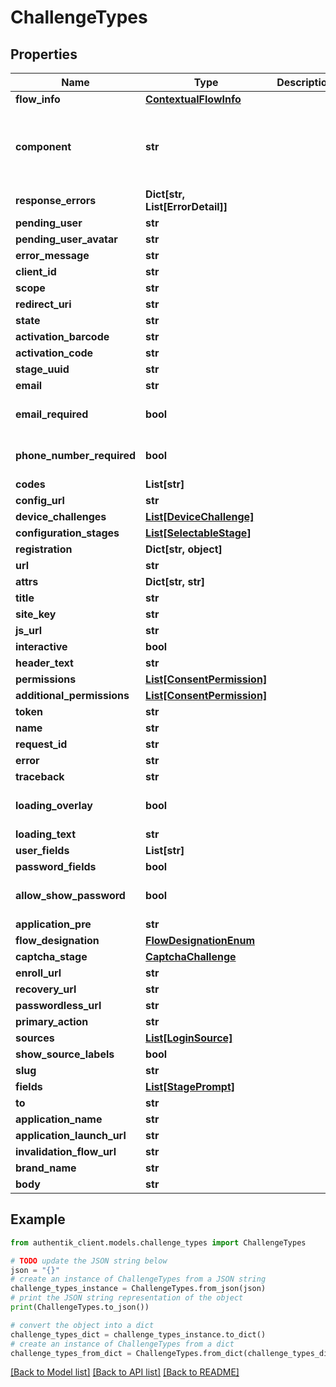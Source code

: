 # ChallengeTypes


## Properties

Name | Type | Description | Notes
------------ | ------------- | ------------- | -------------
**flow_info** | [**ContextualFlowInfo**](ContextualFlowInfo.md) |  | [optional] 
**component** | **str** |  | [optional] [default to 'ak-stage-user-login']
**response_errors** | **Dict[str, List[ErrorDetail]]** |  | [optional] 
**pending_user** | **str** |  | 
**pending_user_avatar** | **str** |  | 
**error_message** | **str** |  | [optional] 
**client_id** | **str** |  | 
**scope** | **str** |  | 
**redirect_uri** | **str** |  | 
**state** | **str** |  | 
**activation_barcode** | **str** |  | 
**activation_code** | **str** |  | 
**stage_uuid** | **str** |  | 
**email** | **str** |  | [optional] 
**email_required** | **bool** |  | [optional] [default to True]
**phone_number_required** | **bool** |  | [optional] [default to True]
**codes** | **List[str]** |  | 
**config_url** | **str** |  | 
**device_challenges** | [**List[DeviceChallenge]**](DeviceChallenge.md) |  | 
**configuration_stages** | [**List[SelectableStage]**](SelectableStage.md) |  | 
**registration** | **Dict[str, object]** |  | 
**url** | **str** |  | 
**attrs** | **Dict[str, str]** |  | 
**title** | **str** |  | [optional] 
**site_key** | **str** |  | 
**js_url** | **str** |  | 
**interactive** | **bool** |  | 
**header_text** | **str** |  | [optional] 
**permissions** | [**List[ConsentPermission]**](ConsentPermission.md) |  | 
**additional_permissions** | [**List[ConsentPermission]**](ConsentPermission.md) |  | 
**token** | **str** |  | 
**name** | **str** |  | 
**request_id** | **str** |  | 
**error** | **str** |  | [optional] 
**traceback** | **str** |  | [optional] 
**loading_overlay** | **bool** |  | [optional] [default to False]
**loading_text** | **str** |  | 
**user_fields** | **List[str]** |  | 
**password_fields** | **bool** |  | 
**allow_show_password** | **bool** |  | [optional] [default to False]
**application_pre** | **str** |  | [optional] 
**flow_designation** | [**FlowDesignationEnum**](FlowDesignationEnum.md) |  | 
**captcha_stage** | [**CaptchaChallenge**](CaptchaChallenge.md) |  | [optional] 
**enroll_url** | **str** |  | [optional] 
**recovery_url** | **str** |  | [optional] 
**passwordless_url** | **str** |  | [optional] 
**primary_action** | **str** |  | 
**sources** | [**List[LoginSource]**](LoginSource.md) |  | [optional] 
**show_source_labels** | **bool** |  | 
**slug** | **str** |  | 
**fields** | [**List[StagePrompt]**](StagePrompt.md) |  | 
**to** | **str** |  | 
**application_name** | **str** |  | [optional] 
**application_launch_url** | **str** |  | [optional] 
**invalidation_flow_url** | **str** |  | [optional] 
**brand_name** | **str** |  | 
**body** | **str** |  | 

## Example

```python
from authentik_client.models.challenge_types import ChallengeTypes

# TODO update the JSON string below
json = "{}"
# create an instance of ChallengeTypes from a JSON string
challenge_types_instance = ChallengeTypes.from_json(json)
# print the JSON string representation of the object
print(ChallengeTypes.to_json())

# convert the object into a dict
challenge_types_dict = challenge_types_instance.to_dict()
# create an instance of ChallengeTypes from a dict
challenge_types_from_dict = ChallengeTypes.from_dict(challenge_types_dict)
```
[[Back to Model list]](../README.md#documentation-for-models) [[Back to API list]](../README.md#documentation-for-api-endpoints) [[Back to README]](../README.md)


